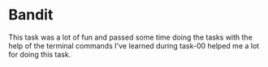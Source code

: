 # Bandit

This task was a lot of fun and passed some time doing the tasks with the help of the terminal commands I've learned during task-00 helped me a lot for doing this task.


